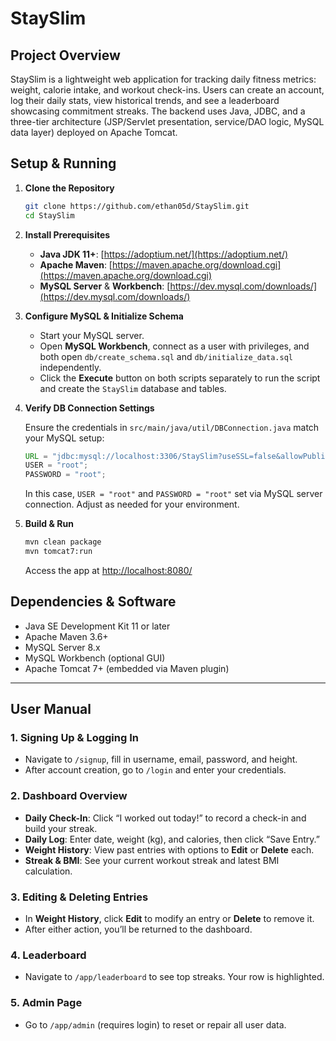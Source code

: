 # StaySlim

## Project Overview

StaySlim is a lightweight web application for tracking daily fitness metrics: weight, calorie intake, and workout check-ins. Users can create an account, log their daily stats, view historical trends, and see a leaderboard showcasing commitment streaks. The backend uses Java, JDBC, and a three-tier architecture (JSP/Servlet presentation, service/DAO logic, MySQL data layer) deployed on Apache Tomcat.

## Setup & Running

1. **Clone the Repository**

   ```bash
   git clone https://github.com/ethan05d/StaySlim.git
   cd StaySlim
   ```

2. **Install Prerequisites**

   * **Java JDK 11+**: [https://adoptium.net/](https://adoptium.net/)
   * **Apache Maven**: [https://maven.apache.org/download.cgi](https://maven.apache.org/download.cgi)
   * **MySQL Server** & **Workbench**: [https://dev.mysql.com/downloads/](https://dev.mysql.com/downloads/)

3. **Configure MySQL & Initialize Schema**

   * Start your MySQL server.
   * Open **MySQL Workbench**, connect as a user with privileges, and both open `db/create_schema.sql` and `db/initialize_data.sql` independently.
   * Click the **Execute** button on both scripts separately to run the script and create the `StaySlim` database and tables.

4. **Verify DB Connection Settings**

   Ensure the credentials in `src/main/java/util/DBConnection.java` match your MySQL setup:
   ```java
   URL = "jdbc:mysql://localhost:3306/StaySlim?useSSL=false&allowPublicKeyRetrieval=true&serverTimezone=UTC";
   USER = "root";
   PASSWORD = "root";
   ```

   In this case, `USER = "root"` and `PASSWORD = "root"` set via MySQL server connection. Adjust as needed for your environment.

6. **Build & Run**

   ```bash
   mvn clean package
   mvn tomcat7:run
   ```

   Access the app at [http://localhost:8080/](http://localhost:8080/)

## Dependencies & Software

* Java SE Development Kit 11 or later
* Apache Maven 3.6+
* MySQL Server 8.x
* MySQL Workbench (optional GUI)
* Apache Tomcat 7+ (embedded via Maven plugin)

---

## User Manual

### 1. Signing Up & Logging In

* Navigate to `/signup`, fill in username, email, password, and height.
* After account creation, go to `/login` and enter your credentials.

### 2. Dashboard Overview

* **Daily Check-In**: Click “I worked out today!” to record a check-in and build your streak.
* **Daily Log**: Enter date, weight (kg), and calories, then click “Save Entry.”
* **Weight History**: View past entries with options to **Edit** or **Delete** each.
* **Streak & BMI**: See your current workout streak and latest BMI calculation.

### 3. Editing & Deleting Entries

* In **Weight History**, click **Edit** to modify an entry or **Delete** to remove it.
* After either action, you’ll be returned to the dashboard.

### 4. Leaderboard

* Navigate to `/app/leaderboard` to see top streaks. Your row is highlighted.

### 5. Admin Page

* Go to `/app/admin` (requires login) to reset or repair all user data.
